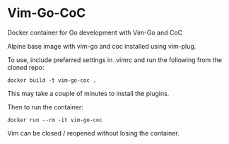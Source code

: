# Vim-Go-CoC
Docker container for Go development with Vim-Go and CoC

Alpine base image with vim-go and coc installed using vim-plug.

To use, include preferred settings in .vimrc and run the following from the cloned repo:
```
docker build -t vim-go-coc .
```
This may take a couple of minutes to install the plugins.

Then to run the container:
```
docker run --rm -it vim-go-coc
```

Vim can be closed / reopened without losing the container.

